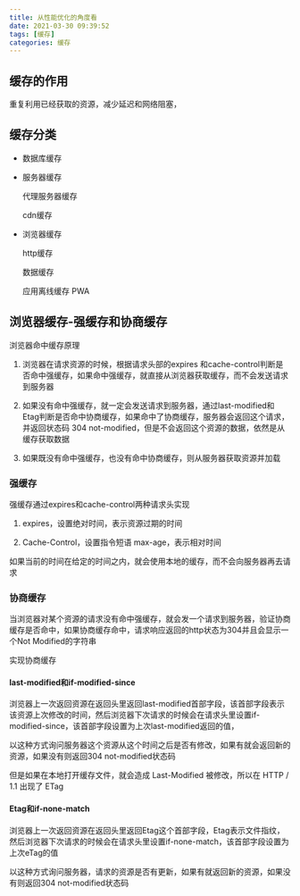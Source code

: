 ```yaml
---
title: 从性能优化的角度看
date: 2021-03-30 09:39:52
tags: [缓存]
categories: 缓存
---
```


## 缓存的作用

重复利用已经获取的资源，减少延迟和网络阻塞，

## 缓存分类

+ 数据库缓存

+ 服务器缓存

  代理服务器缓存

  cdn缓存

+ 浏览器缓存

  http缓存

  数据缓存

  应用离线缓存 PWA

## 浏览器缓存-强缓存和协商缓存

浏览器命中缓存原理

1. 浏览器在请求资源的时候，根据请求头部的expires 和cache-control判断是否命中强缓存，如果命中强缓存，就直接从浏览器获取缓存，而不会发送请求到服务器

2. 如果没有命中强缓存，就一定会发送请求到服务器，通过last-modified和Etag判断是否命中协商缓存，如果命中了协商缓存，服务器会返回这个请求，并返回状态码 304 not-modified，但是不会返回这个资源的数据，依然是从缓存获取数据

3. 如果既没有命中强缓存，也没有命中协商缓存，则从服务器获取资源并加载

### 强缓存

强缓存通过expires和cache-control两种请求头实现

1. expires，设置绝对时间，表示资源过期的时间

2. Cache-Control，设置指令短语 max-age，表示相对时间

如果当前的时间在给定的时间之内，就会使用本地的缓存，而不会向服务器再去请求

### 协商缓存

当浏览器对某个资源的请求没有命中强缓存，就会发一个请求到服务器，验证协商缓存是否命中，如果协商缓存命中，请求响应返回的http状态为304并且会显示一个Not Modified的字符串

实现协商缓存

#### last-modified和if-modified-since

浏览器上一次返回资源在返回头里返回last-modified首部字段，该首部字段表示该资源上次修改的时间，然后浏览器下次请求的时候会在请求头里设置if-modified-since，该首部字段设置为上次last-modified返回的值，

以这种方式询问服务器这个资源从这个时间之后是否有修改，如果有就会返回新的资源，如果没有则返回304 not-modified状态码

但是如果在本地打开缓存文件，就会造成 Last-Modified 被修改，所以在 HTTP / 1.1 出现了 ETag

#### Etag和if-none-match

浏览器上一次返回资源在返回头里返回Etag这个首部字段，Etag表示文件指纹，然后浏览器下次请求的时候会在请求头里设置if-none-match，该首部字段设置为上次eTag的值

以这种方式询问服务器，请求的资源是否有更新，如果有就返回新的资源，如果没有则返回304 not-modified状态码